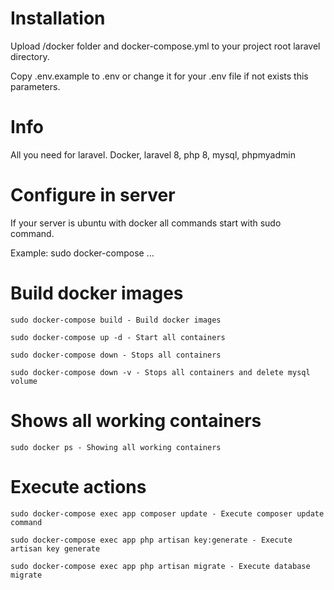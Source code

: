 # Installation
Upload /docker folder and docker-compose.yml to your project root laravel directory.

Copy .env.example to .env or change it for your .env file if not exists this parameters.

# Info
All you need for laravel.
Docker, laravel 8, php 8, mysql, phpmyadmin

# Configure in server

If your server is ubuntu with docker all commands start with sudo command.

Example: sudo docker-compose ...

# Build docker images
```
sudo docker-compose build - Build docker images
```

```
sudo docker-compose up -d - Start all containers
```

```
sudo docker-compose down - Stops all containers
```

```
sudo docker-compose down -v - Stops all containers and delete mysql volume
```

# Shows all working containers

```
sudo docker ps - Showing all working containers
```

# Execute actions

```
sudo docker-compose exec app composer update - Execute composer update command
```

```
sudo docker-compose exec app php artisan key:generate - Execute artisan key generate
```

```
sudo docker-compose exec app php artisan migrate - Execute database migrate
```
